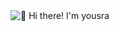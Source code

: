 <img src="https://i.imgur.com/hK2uBOS.png" alt="👋 Hi there! I'm yousra" title="👋 Hi there! I'm yousra"/>
